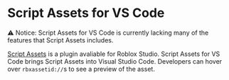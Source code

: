 # Script Assets for VS Code

⚠️ Notice: Script Assets for VS Code is currently lacking many of the features that Script Assets includes. 

[Script Assets](https://scriptassets.saige.dev) is a plugin avaliable for Roblox Studio. Script Assets for VS Code brings Script Assets into Visual Studio Code. Developers can hover over `rbxassetid://`s to see a preview of the asset. 